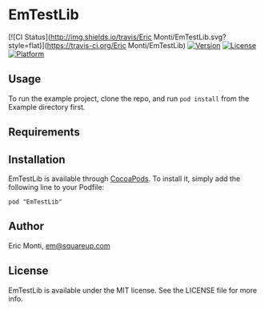 # EmTestLib

[![CI Status](http://img.shields.io/travis/Eric Monti/EmTestLib.svg?style=flat)](https://travis-ci.org/Eric Monti/EmTestLib)
[![Version](https://img.shields.io/cocoapods/v/EmTestLib.svg?style=flat)](http://cocoadocs.org/docsets/EmTestLib)
[![License](https://img.shields.io/cocoapods/l/EmTestLib.svg?style=flat)](http://cocoadocs.org/docsets/EmTestLib)
[![Platform](https://img.shields.io/cocoapods/p/EmTestLib.svg?style=flat)](http://cocoadocs.org/docsets/EmTestLib)

## Usage

To run the example project, clone the repo, and run `pod install` from the Example directory first.

## Requirements

## Installation

EmTestLib is available through [CocoaPods](http://cocoapods.org). To install
it, simply add the following line to your Podfile:

    pod "EmTestLib"

## Author

Eric Monti, em@squareup.com

## License

EmTestLib is available under the MIT license. See the LICENSE file for more info.


